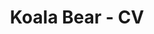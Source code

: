 ---
title: Koala Bear - CV
layout: default
# Main Screen
first-name: Bear
last-name: Koala
mobile: IL
address: Tall Eucalyptus Tree
region: HaMerkaz
email: koalabeardevelopments@gmail.com
summary: >
    Hey, nice to meet you! I am the KoalaBear, an experienced Software Engineer, with good interpersonal relations and self studying abilities.\n
    Challenging Projects are my passion, and as you'll be able to tell very soon, I'm a big fan of diversification.
linkedin: ""
github: "https://github.com/koalabear"
twitter: ""
facebook: ""
# Experience
experience-section: 1
education-section: 1
education-paragraphs: 1
skills-section: 1
interests-section: 1
projects-section: 1
awards-section: 0
---